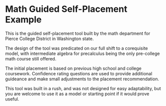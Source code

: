 # Math Guided Self-Placement Example

This is the guided self-placement tool built by the math department for Pierce College District in Washington state.  

The design of the tool was predicated on our full shift to a corequisite model, with intermediate algebra for precalculus being the only pre-college math course still offered. 

The initial placement is based on previous high school and college coursework.  Confidence rating questions are used to provide additional guideance and make small adjustments to the placement recommendation.

This tool was built in a rush, and was not designed for easy adaptability, but you are welcome to use it as a model or starting point if it would prove useful.
